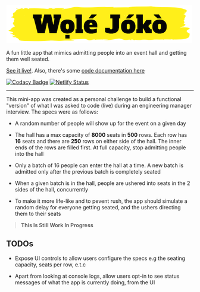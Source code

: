 <img src="./src/images/wole-joko-logo.png" />

A fun little app that mimics admitting people into an event hall and getting them well seated. 

[See it live!](https://wole-joko.netlify.app/). Also, there's some [code documentation here](https://chalu.github.io/wole-joko/)

[![Codacy Badge](https://app.codacy.com/project/badge/Grade/9dd323602ac84341b88935ae4e974cb8)](https://www.codacy.com/gh/chalu/wole-joko/dashboard?utm_source=github.com&amp;utm_medium=referral&amp;utm_content=chalu/wole-joko&amp;utm_campaign=Badge_Grade) [![Netlify Status](https://api.netlify.com/api/v1/badges/1cd7dbc7-4c42-448b-a1bc-5125142a7686/deploy-status)](https://app.netlify.com/sites/wole-joko/deploys) 

---

This mini-app was created as a personal challenge to build a functional "version" of what I was asked to code (live) during an engineering manager interview. The specs were as follows: 

*   A random number of people will show up for the event on a given day

*   The hall has a max capacity of **8000** seats in **500** rows. Each row has **16** seats and there are **250** rows on either side of the hall. The inner ends of the rows are filled first. At full capacity, stop admitting people into the hall

*   Only a batch of 16 people can enter the hall at a time. A new batch is admitted only after the previous batch is completely seated

*   When a given batch is in the hall, people are ushered into seats in the 2 sides of the hall, concurrently

*   To make it more life-like and to pevent rush, the app should simulate a random delay for everyone getting seated, and the ushers directing them to their seats

> **This Is Still Work In Progress**

## TODOs

*   Expose UI controls to allow users configure the specs e.g the seating capacity, seats per row, e.t.c

*   Apart from looking at console logs, allow users opt-in to see status messages of what the app is currently doing, from the UI
